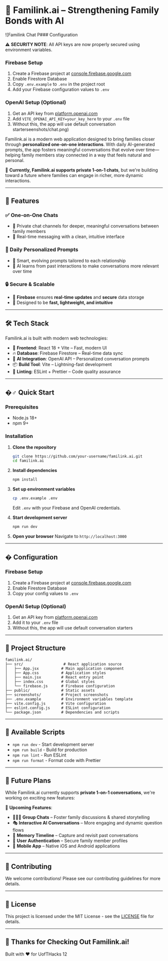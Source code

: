 # 🌟 Familink.ai – Strengthening Family Bonds with AI

![Familink Chat P### Configuration

⚠️ **SECURITY NOTE**: All API keys are now properly secured using environment variables.

### Firebase Setup

1. Create a Firebase project at [console.firebase.google.com](https://console.firebase.google.com)
2. Enable Firestore Database
3. Copy `.env.example` to `.env` in the project root
4. Add your Firebase configuration values to `.env`

### OpenAI Setup (Optional)

1. Get an API key from [platform.openai.com](https://platform.openai.com)
2. Add `VITE_OPENAI_API_KEY=your_key_here` to your `.env` file
3. Without this, the app will use default conversation starterseenshots/chat.png)

Familink.ai is a modern web application designed to bring families closer through **personalized one-on-one interactions**. With daily AI-generated prompts, the app fosters meaningful conversations that evolve over time—helping family members stay connected in a way that feels natural and personal.

💬 **Currently, Familink.ai supports private 1-on-1 chats**, but we're building toward a future where families can engage in richer, more dynamic interactions.

---

## 🚀 Features

### ✅ One-on-One Chats

- 🔹 Private chat channels for deeper, meaningful conversations between family members
- 🔹 Real-time messaging with a clean, intuitive interface

### 🤖 Daily Personalized Prompts

- 🔹 Smart, evolving prompts tailored to each relationship
- 🔹 AI learns from past interactions to make conversations more relevant over time

### 🔒 Secure & Scalable

- 🔹 **Firebase** ensures **real-time updates** and **secure** data storage
- 🔹 Designed to be **fast, lightweight, and intuitive**

---

## 🛠 Tech Stack

Familink.ai is built with modern web technologies:

- 🎨 **Frontend**: React 18 + Vite – Fast, modern UI
- 🔥 **Database**: Firebase Firestore – Real-time data sync
- 🧠 **AI Integration**: OpenAI API – Personalized conversation prompts
- 📦 **Build Tool**: Vite – Lightning-fast development
- 🔧 **Linting**: ESLint + Prettier – Code quality assurance

---

## �‍♂️ Quick Start

### Prerequisites

- Node.js 18+
- npm 9+

### Installation

1. **Clone the repository**

   ```bash
   git clone https://github.com/your-username/familink.ai.git
   cd familink.ai
   ```

2. **Install dependencies**

   ```bash
   npm install
   ```

3. **Set up environment variables**

   ```bash
   cp .env.example .env
   ```

   Edit `.env` with your Firebase and OpenAI credentials.

4. **Start development server**

   ```bash
   npm run dev
   ```

5. **Open your browser**
   Navigate to `http://localhost:3000`

---

## � Configuration

### Firebase Setup

1. Create a Firebase project at [console.firebase.google.com](https://console.firebase.google.com)
2. Enable Firestore Database
3. Copy your config values to `.env`

### OpenAI Setup (Optional)

1. Get an API key from [platform.openai.com](https://platform.openai.com)
2. Add it to your `.env` file
3. Without this, the app will use default conversation starters

---

## 📁 Project Structure

```
familink.ai/
├── src/                  # React application source
│   ├── App.jsx          # Main application component
│   ├── App.css          # Application styles
│   ├── main.jsx         # React entry point
│   ├── index.css        # Global styles
│   └── firebase.js      # Firebase configuration
├── public/              # Static assets
├── screenshots/         # Project screenshots
├── .env.example         # Environment variables template
├── vite.config.js       # Vite configuration
├── eslint.config.js     # ESLint configuration
└── package.json         # Dependencies and scripts
```

---

## 🚧 Available Scripts

- `npm run dev` - Start development server
- `npm run build` - Build for production
- `npm run lint` - Run ESLint
- `npm run format` - Format code with Prettier

---

## 🌱 Future Plans

While Familink.ai currently supports **private 1-on-1 conversations**, we're working on exciting new features:

🚧 **Upcoming Features**:

- 👨‍👩‍👧 **Group Chats** – Foster family discussions & shared storytelling
- 🎭 **Interactive AI Conversations** – More engaging and dynamic question flows
- 📅 **Memory Timeline** – Capture and revisit past conversations
- 🔐 **User Authentication** – Secure family member profiles
- 📱 **Mobile App** – Native iOS and Android applications

---

## 🤝 Contributing

We welcome contributions! Please see our contributing guidelines for more details.

---

## 📝 License

This project is licensed under the MIT License - see the [LICENSE](LICENSE) file for details.

---

## 💙 Thanks for Checking Out Familink.ai!

Built with ❤️ for UofTHacks 12
